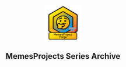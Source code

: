 <p align="center">
 <img width="100px" src="MemesProject-Forge\icon\icon.png" align="center" alt="MemesProject Logo" />
 <h2 align="center">MemesProjects Series Archive</h2>
 <p align="center"></p>
